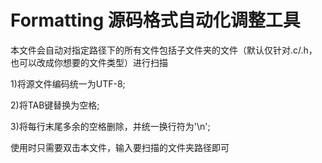 # Formatting 源码格式自动化调整工具

本文件会自动对指定路径下的所有文件包括子文件夹的文件（默认仅针对.c/.h，也可以改成你想要的文件类型）进行扫描

1)将源文件编码统一为UTF-8;

2)将TAB键替换为空格;

3)将每行末尾多余的空格删除，并统一换行符为'\n'; 

使用时只需要双击本文件，输入要扫描的文件夹路径即可